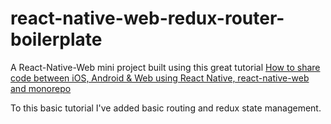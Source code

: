 # react-native-web-redux-router-boilerplate

A React-Native-Web mini project built using this great tutorial [How to share code between iOS, Android & Web using React Native, react-native-web and monorepo](https://dev.to/brunolemos/tutorial-100-code-sharing-between-ios-android--web-using-react-native-web-andmonorepo-4pej)

To this basic tutorial I've added basic routing and redux state management.

